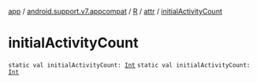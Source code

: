 [app](../../../index.md) / [android.support.v7.appcompat](../../index.md) / [R](../index.md) / [attr](index.md) / [initialActivityCount](.)

# initialActivityCount

`static val initialActivityCount: `[`Int`](https://kotlinlang.org/api/latest/jvm/stdlib/kotlin/-int/index.html)
`static val initialActivityCount: `[`Int`](https://kotlinlang.org/api/latest/jvm/stdlib/kotlin/-int/index.html)